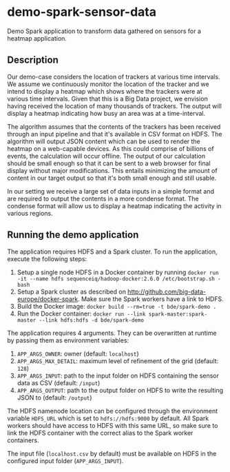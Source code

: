 # demo-spark-sensor-data
Demo Spark application to transform data gathered on sensors for a heatmap application.

## Description
Our demo-case considers the location of trackers at various time intervals. We assume we continuously monitor the location of the tracker and we intend to display a heatmap which shows where the trackers were at various time intervals. Given that this is a Big Data project, we envision having received the location of many thousands of trackers. The output will display a heatmap indicating how busy an area was at a time-interval.

The algorithm assumes that the contents of the trackers has been received through an input pipeline and that it's available in CSV format on HDFS. The algorithm will output JSON content which can be used to render the heatmap on a web-capable devices. As this could comprise of billions of events, the calculation will occur offline. The output of our calculation should be small enough so that it can be sent to a web browser for final display without major modifications. This entails minimizing the amount of content in our target output so that it's both small enough and still usable.

In our setting we receive a large set of data inputs in a simple format and are required to output the contents in a more condense format. The condense format will allow us to display a heatmap indicating the activity in various regions.

## Running the demo application
The application requires HDFS and a Spark cluster. To run the application, execute the following steps:

1. Setup a single node HDFS in a Docker container by running `docker run -it --name hdfs sequenceiq/hadoop-docker:2.6.0 /etc/bootstrap.sh -bash`
2. Setup a Spark cluster as described on http://github.com/big-data-europe/docker-spark. Make sure the Spark workers have a link to HDFS.
3. Build the Docker image: `docker build --rm=true -t bde/spark-demo .`
4. Run the Docker container: `docker run --link spark-master:spark-master --link hdfs:hdfs -d bde/spark-demo`

The application requires 4 arguments. They can be overwritten at runtime by passing them as environment variables:

1. `APP_ARGS_OWNER`: owner (default: `localhost`)
2. `APP_ARGS_MAX_DETAIL`: maximum level of refinement of the grid (default: `128`)
3. `APP_ARGS_INPUT`: path to the input folder on HDFS containing the sensor data as CSV (default: `/input`)
4. `APP_ARGS_OUTPUT`: path to the output folder on HDFS to write the resulting JSON to (default: `/output`)

The HDFS namenode location can be configured through the environment variable `HDFS_URL` which is set to `hdfs://hdfs:9000` by default. All Spark workers should have access to HDFS with this same URL, so make sure to link the HDFS container with the correct alias to the Spark worker containers.

The input file (`localhost.csv` by default) must be available on HDFS in the configured input folder (`APP_ARGS_INPUT`).

